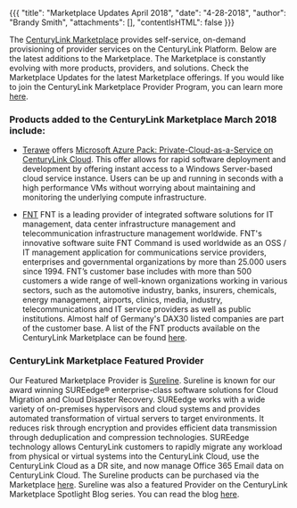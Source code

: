 {{{
"title": "Marketplace Updates April 2018",
"date": "4-28-2018",
"author": "Brandy Smith",
"attachments": [],
"contentIsHTML": false
}}}

The [CenturyLink Marketplace](https://www.ctl.io/marketplace-home/) provides self-service, on-demand provisioning of provider services on the CenturyLink Platform. Below are the latest additions to the Marketplace.
The Marketplace is constantly evolving with more products, providers, and solutions. Check the Marketplace Updates for the latest Marketplace offerings. If you would like to join the CenturyLink Marketplace Provider Program, you can learn more [here](https://www.ctl.io/marketplace-program/).

### Products added to the CenturyLink Marketplace March 2018 include:

* [Terawe](https://www.ctl.io/marketplace/partner/TWE/) offers [Microsoft Azure Pack: Private-Cloud-as-a-Service on CenturyLink Cloud](https://www.ctl.io/marketplace/partner/TWE/product/Microsoft%20Azure%20Pack:%20Private-Cloud-as-a-Service%20on%20CenturyLink%20Cloud/v/1.0/). This offer allows for rapid software deployment and development by offering instant access to a Windows Server-based cloud service instance. Users can be up and running in seconds with a high performance VMs without worrying about maintaining and monitoring the underlying compute infrastructure.

* [FNT](https://www.ctl.io/marketplace/partner/ZQX5/) FNT is a leading provider of integrated software solutions for IT management, data center infrastructure management and telecommunication infrastructure management worldwide.
FNT's innovative software suite FNT Command is used worldwide as an OSS / IT management application for communications service providers, enterprises and governmental organizations by more than 25.000 users since 1994.
FNT’s customer base includes with more than 500 customers a wide range of well-known organizations working in various sectors, such as the automotive industry, banks, insurers, chemicals, energy management, airports, clinics, media, industry, telecommunications and IT service providers as well as public institutions. Almost half of Germany's DAX30 listed companies are part of the customer base. A list of the FNT products available on the CenturyLink Marketplace can be found [here](https://www.ctl.io/marketplace/partner/ZQX5/).


### CenturyLink Marketplace Featured Provider

Our Featured Marketplace Provider is [Sureline](http://www.surelinesystems.com/). Sureline is known for our award winning SUREedge® enterprise-class software solutions for Cloud Migration and Cloud Disaster Recovery. SUREedge works with a wide variety of on-premises hypervisors and cloud systems and provides automated transformation of virtual servers to target environments. It reduces risk through encryption and provides efficient data transmission through deduplication and compression technologies. SUREedge technology allows CenturyLink customers to rapidly migrate any workload from physical or virtual systems into the CenturyLink Cloud, use the CenturyLink Cloud as a DR site, and now manage Office 365 Email data on CenturyLink Cloud. The Sureline products can be purchased via the Marketplace [here](https://www.ctl.io/marketplace/partner/SURE/).  Sureline was also a featured Provider on the CenturyLink Marketplace Spotlight Blog series. You can read the blog [here](https://www.ctl.io/blog/post/office-365-email-data-management-sureedge/).
